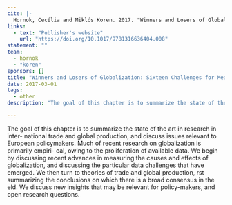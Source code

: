 ```yaml
---
cite: |-
  Hornok, Cecília and Miklós Koren. 2017. "Winners and Losers of Globalization: Sixteen Challenges for Measurement and Theory", in L. Matyas et al. (eds.) Economics without Borders: Economic Research for European Policy Challenges. Cambridge: Cambridge University Press, pp. 238–273.
links:
  - text: "Publisher's website"
    url: "https://doi.org/10.1017/9781316636404.008"
statement: ""
team:
  - hornok
  - "koren"
sponsors: []
title: "Winners and Losers of Globalization: Sixteen Challenges for Measurement and Theory"
date: 2017-03-01
tags:
  - other
description: "The goal of this chapter is to summarize the state of the art in research in inter- national trade and global production, and discuss issues relevant to European policymakers. Much of recent research on globalization is primarily empiri- cal, owing to the proliferation of available data. We begin by discussing recent advances in measuring the causes and effects of globalization, and discussing the particular data challenges that have emerged. We then turn to theories of trade and global production,  rst summarizing the conclusions on which there is a broad consensus in the  eld. We discuss new insights that may be relevant for policy-makers, and open research questions.\n"

---
```


The goal of this chapter is to summarize the state of the art in research in inter- national trade and global production, and discuss issues relevant to European policymakers. Much of recent research on globalization is primarily empiri- cal, owing to the proliferation of available data. We begin by discussing recent advances in measuring the causes and effects of globalization, and discussing the particular data challenges that have emerged. We then turn to theories of trade and global production,  rst summarizing the conclusions on which there is a broad consensus in the  eld. We discuss new insights that may be relevant for policy-makers, and open research questions.

